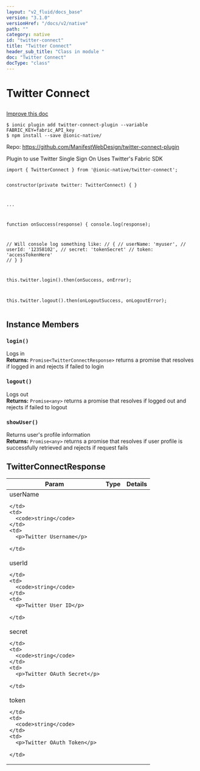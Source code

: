 ```yaml
---
layout: "v2_fluid/docs_base"
version: "3.1.0"
versionHref: "/docs/v2/native"
path: ""
category: native
id: "twitter-connect"
title: "Twitter Connect"
header_sub_title: "Class in module "
doc: "Twitter Connect"
docType: "class"
---
```








<h1 class="api-title">
  
  Twitter Connect
  

  

  </h1>

<a class="improve-v2-docs" href="http://github.com/driftyco/ionic-native/edit/master/src/@ionic-native/plugins/twitter-connect/index.ts#L20">
  Improve this doc
</a>



<!-- decorators -->





<pre><code>$ ionic plugin add twitter-connect-plugin --variable FABRIC_KEY=fabric_API_key
$ npm install --save @ionic-native/
</code></pre>
<p>Repo:
  <a href="https://github.com/ManifestWebDesign/twitter-connect-plugin">
    https://github.com/ManifestWebDesign/twitter-connect-plugin
  </a>
</p>

<!-- description -->

<p>Plugin to use Twitter Single Sign On
Uses Twitter&#39;s Fabric SDK</p>
<pre><code class="lang-typescript">import { TwitterConnect } from &#39;@ionic-native/twitter-connect&#39;;

constructor(private twitter: TwitterConnect) { }

...

function onSuccess(response) {
  console.log(response);

  // Will console log something like:
  // {
  //   userName: &#39;myuser&#39;,
  //   userId: &#39;12358102&#39;,
  //   secret: &#39;tokenSecret&#39;
  //   token: &#39;accessTokenHere&#39;
  // }
}

this.twitter.login().then(onSuccess, onError);

this.twitter.logout().then(onLogoutSuccess, onLogoutError);
</code></pre>



<!-- if doc.decorators -->

<!-- @usage tag -->


<!-- @property tags -->




<!-- methods on the class -->

<h2>Instance Members</h2>
<div id="login"></div>
<h3>
  <code>login()</code>
  

</h3>
Logs in


<div class="return-value" markdown="1">
  <i class="icon ion-arrow-return-left"></i>
  <b>Returns:</b> 
<code>Promise&lt;TwitterConnectResponse&gt;</code> returns a promise that resolves if logged in and rejects if failed to login
</div><div id="logout"></div>
<h3>
  <code>logout()</code>
  

</h3>
Logs out


<div class="return-value" markdown="1">
  <i class="icon ion-arrow-return-left"></i>
  <b>Returns:</b> 
<code>Promise&lt;any&gt;</code> returns a promise that resolves if logged out and rejects if failed to logout
</div><div id="showUser"></div>
<h3>
  <code>showUser()</code>
  

</h3>
Returns user's profile information


<div class="return-value" markdown="1">
  <i class="icon ion-arrow-return-left"></i>
  <b>Returns:</b> 
<code>Promise&lt;any&gt;</code> returns a promise that resolves if user profile is successfully retrieved and rejects if request fails
</div>



<!-- other classes -->

<!-- end other classes -->

<!-- interfaces -->

<!--<h2><a class="anchor" name="interfaces" href="#interfaces"></a>Interfaces</h2>-->


<h2><a class="anchor" name="TwitterConnectResponse" href="#TwitterConnectResponse"></a>TwitterConnectResponse</h2>


<table class="table param-table" style="margin:0;">
  <thead>
  <tr>
    <th>Param</th>
    <th>Type</th>
    <th>Details</th>
  </tr>
  </thead>
  <tbody>
  
  <tr>
    <td>
      userName
      
    </td>
    <td>
      <code>string</code>
    </td>
    <td>
      <p>Twitter Username</p>

    </td>
  </tr>
  
  <tr>
    <td>
      userId
      
    </td>
    <td>
      <code>string</code>
    </td>
    <td>
      <p>Twitter User ID</p>

    </td>
  </tr>
  
  <tr>
    <td>
      secret
      
    </td>
    <td>
      <code>string</code>
    </td>
    <td>
      <p>Twitter OAuth Secret</p>

    </td>
  </tr>
  
  <tr>
    <td>
      token
      
    </td>
    <td>
      <code>string</code>
    </td>
    <td>
      <p>Twitter OAuth Token</p>

    </td>
  </tr>
  
  </tbody>
</table>





<!-- end interfaces -->

<!-- related link --><!-- end content block -->


<!-- end body block -->

